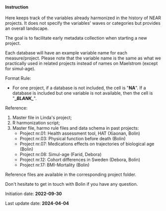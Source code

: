 #### Instruction

Here keeps track of the variables already harmonized in the history of NEAR projects. It does not specify the variables' waves or categories but provides an overall landscape.

The goal is to facilitate early metadata collection when starting a new project.

Each database will have an example variable name for each measure/project. Please note that the variable name is the same as what we practically used in related projects instead of names on Maelstrom (except for simul-age). 

Format Rule:

* For one project, if a database is not included, the cell is "**NA**". If a database is included but one variable is not available, then the cell is "**\__BLANK\__**".

Reference:
1. Master file in Linda's project;
2. R harmonization script;
3. Master file, harmo rule files and data schema in past projects:
    * Project nr.01: Health assessment tool, HAT (Xiaonan, Bolin)
    * Project nr.03: Physical function before death (Bolin)
    * Project nr.07: Medications effects on trajectories of biological age (Bolin)
    * Project nr.08: Simul-age (Farid, Debora)
    * Project nr.12: Cohort differences in Sweden (Debora, Bolin)
    * Project nr.17: BMI-Mortality (Bolin)
    
Reference files are available in the corresponding project folder.

Don't hesitate to get in touch with Bolin if you have any question.

Initiation date: **2022-09-30**

Last update date:	**2024-04-04**
